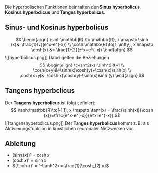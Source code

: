 Die hyperbolischen Funktionen beinhalten den **Sinus hyperbolicus**, **Kosinus hyperbolicus** und **Tanges hyperbolicus**.

## Sinus- und Kosinus hyperbolicus

$$
\begin{align}
\sinh:\mathbb{R} \to \mathbb{R}, x \mapsto \sinh (x)&=\frac{1}{2}(e^x-e^{-x}) \\
\cosh:\mathbb{R}\to[1, \infty], x \mapsto \cosh(x) &= \frac{1}{2}(e^x+e^{-x})
\end{align}
$$
![[hyperbolicus.png]]
Dabei gelten die Beziehungen
$$
\begin{align}
\cosh^2(x)-\sinh^2 &=1 \\
\cosh(x+y)&=\sinh(x)\cosh(y)+\cosh(x)\sinh(x) \\
\cosh(x+y)&=\cosh(x)\cosh(y)-\sinh(x)\sinh (y)
\end{align}
$$

## Tangens hyperbolicus
Der **Tangens hyperbolicus** ist folgt definiert:
$$
\tanh:\mathbb{R}\to[-1,1], x \mapsto \tanh(x) = \frac{\sinh(x)}{\cosh (x)}=\frac{e^x-e^{-x}}{e^x+e^{-x}}
$$
![[tangenshyperbolicus.png]]
Der **Tanges hyperbolicus** kommt z. B. als Aktivierungsfunktion in künstlichen neuronalen Netzwerken vor.

## Ableitung
- $(\sinh(x))' = \cosh x$
- $(\cosh x)' = \sinh x$
- $(\tanh x)' = 1-\tanh^2x = \frac{1}{\cosh_{2} x}$
